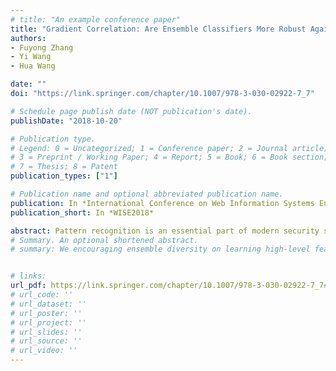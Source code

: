 ```yaml
---
# title: "An example conference paper"
title: "Gradient Correlation: Are Ensemble Classifiers More Robust Against Evasion Attacks in Practical Settings?"
authors:
- Fuyong Zhang
- Yi Wang
- Hua Wang

date: ""
doi: "https://link.springer.com/chapter/10.1007/978-3-030-02922-7_7"

# Schedule page publish date (NOT publication's date).
publishDate: "2018-10-20"

# Publication type.
# Legend: 0 = Uncategorized; 1 = Conference paper; 2 = Journal article;
# 3 = Preprint / Working Paper; 4 = Report; 5 = Book; 6 = Book section;
# 7 = Thesis; 8 = Patent
publication_types: ["1"]

# Publication name and optional abbreviated publication name.
publication: In *International Conference on Web Information Systems Engineering, 2018*
publication_short: In *WISE2018*

abstract: Pattern recognition is an essential part of modern security systems for malware detection, intrusion detection, and spam filtering. Conventional classifiers widely used in these applications are found vulnerable themselves to adversarial machine learning attacks. Existing studies argued that ensemble classifiers are more robust than a single classifier under evasion attacks due to more uniform weights produced on the basis of training data. In this paper, we investigate the problem in a more practical setting where attackers do not know the classifier details. Instead, attackers may acquire only a portion of the labeled data or a replacement dataset for learning the target decision boundary. In this case, we show that ensemble classifiers are not necessarily more robust under a least effort attack based on gradient descent. Our experiments are conducted with both linear and kernel SVMs on real datasets for spam filtering and malware detection.
# Summary. An optional shortened abstract.
# summary: We encouraging ensemble diversity on learning high-level feature representations and gradient dispersion in simultaneous training of deep ensemble networks.


# links: 
url_pdf: https://link.springer.com/chapter/10.1007/978-3-030-02922-7_7#authorsandaffiliations
# url_code: ''
# url_dataset: ''
# url_poster: ''
# url_project: ''
# url_slides: ''
# url_source: ''
# url_video: ''
---
```

